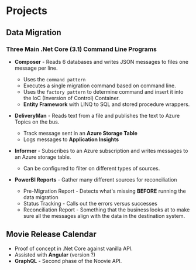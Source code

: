 # Projects

## Data Migration

### Three Main .Net Core (3.1) Command Line Programs

* **Composer** - Reads 6 databases and writes JSON messages to files one message per line.

  * Uses the `command pattern`
  * Executes a single migration command based on command line.
  * Uses the `factory pattern` to determine command and insert it into the IoC (Inversion of Control) Container.
  * **Entity Framework** with LINQ to SQL and stored procedure wrappers.

* **DeliveryMan** - Reads text from a file and publishes the text to Azure Topics on the bus.

  * Track message sent in an **Azure Storage Table**
  * Logs messages to **Application Insights**

* **Informer** - Subscribes to an Azure subscription and writes messages to an Azure storage table.

  * Can be configured to filter on different types of sources.

* **PowerBI Reports** - Gather many different sources for reconciliation

  * Pre-Migration Report - Detects what's missing **BEFORE** running the data migration
  * Status Tracking - Calls out the errors versus successes
  * Reconciliation Report - Something that the business looks at to make sure all the messages align with the data in the destination system.

## Movie Release Calendar

* Proof of concept in .Net Core against vanilla API.
* Assisted with **Angular** (version ?)
* **GraphQL** - Second phase of the Noovie API.
